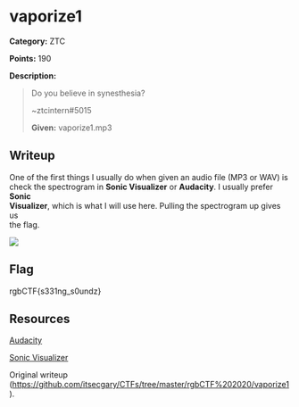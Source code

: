 # vaporize1  
**Category:** ZTC

**Points:** 190

**Description:**  
> Do you believe in synesthesia?  
>  
> ~ztcintern#5015  
>  
> **Given:** vaporize1.mp3

## Writeup  
One of the first things I usually do when given an audio file (MP3 or WAV) is  
check the spectrogram in **Sonic Visualizer** or **Audacity**. I usually
prefer **Sonic  
Visualizer**, which is what I will use here. Pulling the spectrogram up gives
us  
the flag.

![](spectrogram.PNG)

## Flag  
rgbCTF{s331ng_s0undz}

## Resources  
[Audacity](https://www.audacityteam.org/)

[Sonic Visualizer](https://www.sonicvisualiser.org/)  

Original writeup
(https://github.com/itsecgary/CTFs/tree/master/rgbCTF%202020/vaporize1).